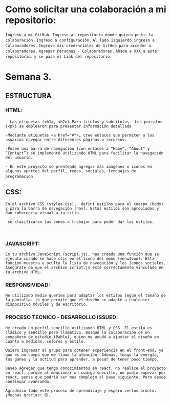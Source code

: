 # Como solicitar una colaboración a mi repositorio:

``Ingreso a mi GitHub.``
``Ingreso al repositorio donde quiero pedir la colaboración.``
``Ingreso a configuración.``
``Al lado izquierdo ingreso a Colaboradores.``
``Ingreso mis credenciales de GitHub para acceder a colaboradores.``
``Agregar Personas - Colaboradores.``
``Añade a XXX a este repositorio.``
``y se pasa el Link del repositorio.``

# Semana 3.

## ESTRUCTURA 

### HTML: 

``- Las etiquetas (<h1>, <h2>) Para titulos y subtitulos``
``- Los parrafos (<p>) se emplearon para presentar información detallada ``

``-Mediante etiquetas <a href="#">, cree enlaces que permiten a los usuarios navegar entre diferentes páginas o recursos.``


``-Posee una barra de navegación (con enlaces a “Home”, “About” y “Contact”) se implementó utilizando HTML para facilitar la navegación del usuario.``


 
``- En este proyecto se prentende agregar más imagenes o iconos en algunos apartes del perfil, redes, sociales, lenguajes de programacion.``
`` ``

## CSS:


``En el archivo CSS (styles.css),  defini estilos para el cuerpo (body) y para la barra de navegación (nav). Estos estilos son apropiados y dan coherencia visual a tu sitio.``

`` se clasificaron las zonas a trabajar para poder dar los estilos.``

`` ``

### JAVASCRIPT:
``En tu archivo JavaScript (script.js), has creado una función que se ejecuta cuando se hace clic en el ícono del menú (menuIcon). Esta función muestra u oculta la lista de navegación y los íconos sociales.``
``Asegúrate de que el archivo script.js esté correctamente vinculado en tu archivo HTML.``


### RESPONSIVIDAD:
``He utilizado media queries para adaptar los estilos según el tamaño de la pantalla. lo que permite que el diseño se adapte a cualquier dispositivo móviles y de escritorio.``


### PROCESO TECNICO - DESARROLLO ISSUED:

``He creado un perfil sencillo utilizando HTML y CSS. El estilo es clásico y sencillo pero llamativo. Busqué la colaboración de un compañero de estudio (Pablo), quien me ayudó a ajustar el diseño en cuanto a medidas, colores y estilo.``

``Quiero ingresar al grupo para obtener experiencia en el front-end, ya que es un campo que me llama la atención. Además, tengo la energía, las ganas y la actitud para aprender, a pesar de tener poco tiempo.``

``Deseo agregar que tengo conocimientos en react, no realice el proyecto en react, porque al mencionar un codigo snecillo, no podia empezar por react, pense que podria ser mas complejo al paso siguiente. Pero deseo continuar avanzando.``


``Agradezco todo este proceso de aprendizaje y espero verlos pronto. ¡Muchas gracias! 😊.``





